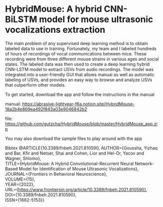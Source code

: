 # HybridMouse: A hybrid CNN-BiLSTM model for mouse ultrasonic vocalizations extraction


The main problem of any supervised deep learning method is to obtain labeled data to use in training.
Fortunately, my team and I labeled hundreds of hours of recordings of vocal communications between mice.
These recording were from three different mouse strains in various ages and social states.
The labeled data was then used to create a deep learning hybrid CNN-LSTM model to extract USVs from audio recordings.
The model was integrated into a user-friendly GUI that allows manual as well as automatic labeling of USVs, 
and provides an easy way to browse and analyze USVs that outperform other models.



To get started, download the app and follow the instructions in the manual

manual: https://abrasive-lightyear-f6a.notion.site/HybridMouse-18a2b4e869ea492f843a03e9046842b2

file: https://github.com/gutzcha/HybridMouse/blob/master/HybridMouse_app.zip


You may also download the sample files to play around with the app


Bibtex
@ARTICLE{10.3389/fnbeh.2021.810590,
AUTHOR={Goussha, Yizhaq and Bar, Kfir and Netser, Shai and Cohen, Lior and Hel-Or, Yacov and Wagner, Shlomo},   
TITLE={HybridMouse: A Hybrid Convolutional-Recurrent Neural Network-Based Model for Identification of Mouse Ultrasonic Vocalizations},      
JOURNAL={Frontiers in Behavioral Neuroscience},      
VOLUME={15},      
YEAR={2022},      
URL={https://www.frontiersin.org/article/10.3389/fnbeh.2021.810590},       
DOI={10.3389/fnbeh.2021.810590},      
ISSN={1662-5153}}   

